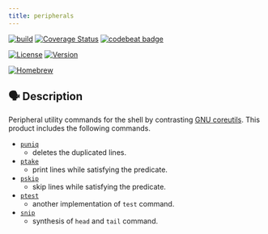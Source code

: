 ```yaml
---
title: peripherals
---
```


[![build](https://github.com/tamada/peripherals/actions/workflows/build.yaml/badge.svg)](https://github.com/tamada/peripherals/actions/workflows/build.yaml)
[![Coverage Status](https://coveralls.io/repos/github/tamada/peripherals/badge.svg?branch=main)](https://coveralls.io/github/tamada/peripherals?branch=main)
[![codebeat badge](https://codebeat.co/badges/57405211-d149-4be5-9f9b-bfe72144b058)](https://codebeat.co/projects/github-com-tamada-peripherals-main)

[![License](https://img.shields.io/badge/License-MIT-green)](https://github.com/tamada/peripherals/blob/main/LICENSE)
[![Version](https://img.shields.io/badge/Version-v0.9.5-green)](https://github.com/tamada/btmeister/releases/tag/v0.9.5)

[![Homebrew](https://img.shields.io/badge/Homebrew-tamada/brew/peripherals-yellow?logo=homebrew)](https://github.com/tamada/btmeister/releases/tag/v${VERSION})

## :speaking_head: Description

Peripheral utility commands for the shell by contrasting [GNU coreutils](https://www.gnu.org/software/coreutils/).
This product includes the following commands.

* [`puniq`](usage#puniq)
    * deletes the duplicated lines.
* [`ptake`](usage#ptake)
    * print lines while satisfying the predicate.
* [`pskip`](usage#pskip)
    * skip lines while satisfying the predicate.
* [`ptest`](usage#ptest)
    * another implementation of `test` command.
* [`snip`](usage#snip)
    * synthesis of `head` and `tail` command.

